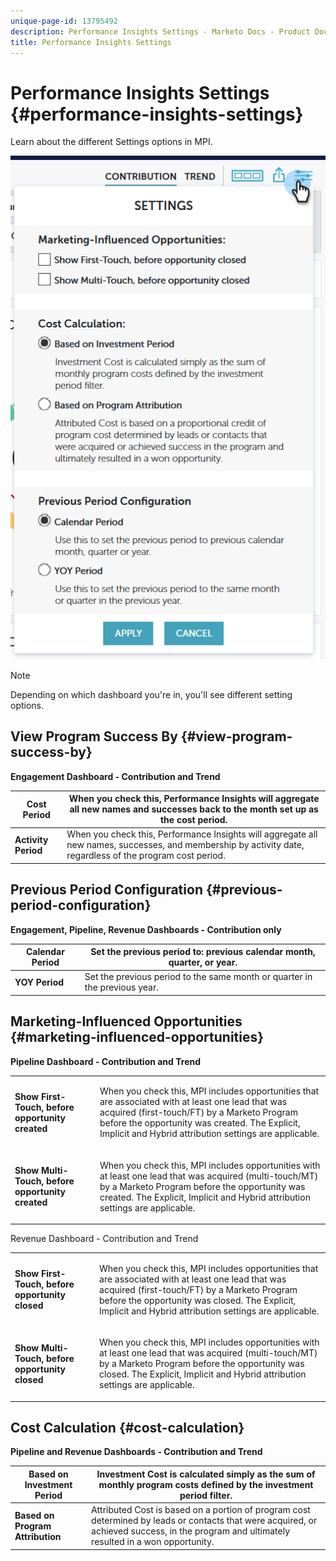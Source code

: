```yaml
---
unique-page-id: 13795492
description: Performance Insights Settings - Marketo Docs - Product Documentation
title: Performance Insights Settings
---
```


# Performance Insights Settings {#performance-insights-settings}

Learn about the different Settings options in MPI.

![](assets/1-3.png)

>[!NOTE]
>
>Depending on which dashboard you're in, you'll see different setting options.

## View Program Success By {#view-program-success-by}

**Engagement Dashboard - Contribution and Trend**

| **Cost Period** |When you check this, Performance Insights will aggregate all new names and successes back to the month set up as the cost period. |
|---|---|
| **Activity Period** |When you check this, Performance Insights will aggregate all new names, successes, and membership by activity date, regardless of the program cost period. |

## Previous Period Configuration {#previous-period-configuration}

**Engagement, Pipeline, Revenue Dashboards - Contribution only**

| **Calendar Period** |Set the previous period to: previous calendar month, quarter, or year. |
|---|---|
| **YOY Period** |Set the previous period to the same month or quarter in the previous year. |

## Marketing-Influenced Opportunities {#marketing-influenced-opportunities}

**Pipeline Dashboard - Contribution and Trend**

<table> 
 <tbody> 
  <tr> 
   <td><strong>Show First-Touch, before opportunity created</strong></td> 
   <td><p>When you check this, MPI includes opportunities that are associated with at least one lead that was acquired (first-touch/FT) by a Marketo Program before the opportunity was created. The Explicit, Implicit and Hybrid attribution settings are applicable.</p></td> 
  </tr> 
  <tr> 
   <td><strong>Show Multi-Touch, before opportunity created</strong></td> 
   <td><p>When you check this, MPI includes opportunities with at least one lead that was acquired (multi-touch/MT) by a Marketo Program before the opportunity was created. The Explicit, Implicit and Hybrid attribution settings are applicable.</p></td> 
  </tr> 
 </tbody> 
</table>

Revenue Dashboard - Contribution and Trend

<table> 
 <tbody> 
  <tr> 
   <td><strong>Show First-Touch, before opportunity closed</strong></td> 
   <td><p>When you check this, MPI includes opportunities that are associated with at least one lead that was acquired (first-touch/FT) by a Marketo Program before the opportunity was closed. The Explicit, Implicit and Hybrid attribution settings are applicable.</p></td> 
  </tr> 
  <tr> 
   <td><strong>Show Multi-Touch, before opportunity closed</strong></td> 
   <td><p>When you check this, MPI includes opportunities with at least one lead that was acquired (multi-touch/MT) by a Marketo Program before the opportunity was closed. The Explicit, Implicit and Hybrid attribution settings are applicable.</p></td> 
  </tr> 
 </tbody> 
</table>

## Cost Calculation {#cost-calculation}

**Pipeline and Revenue Dashboards - Contribution and Trend**

| **Based on Investment Period** |Investment Cost is calculated simply as the sum of monthly program costs defined by the investment period filter. |
|---|---|
| **Based on Program Attribution** |Attributed Cost is based on a portion of program cost determined by leads or contacts that were acquired, or achieved success, in the program and ultimately resulted in a won opportunity. |

